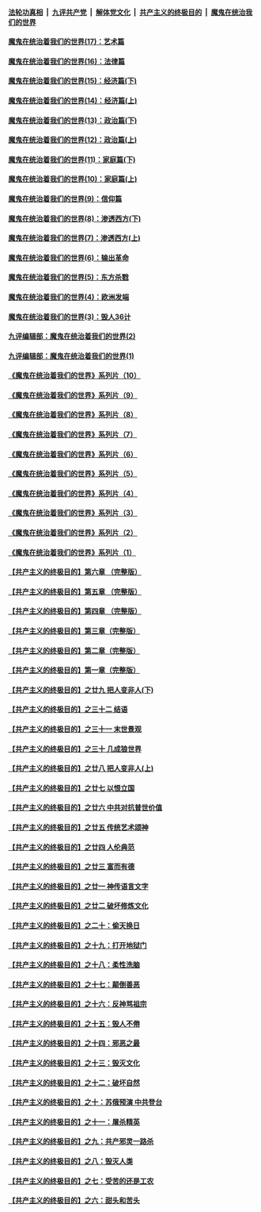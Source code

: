 ####  [法轮功真相](../../../../basic/blob/master/README.md?t=10221331) &nbsp;|&nbsp; [九评共产党](../../../../9ping.md/blob/master/README.md?t=10221331) &nbsp;|&nbsp; [解体党文化](../../../../jtdwh.md/blob/master/README.md?t=10221331)  &nbsp;|&nbsp; [共产主义的终极目的](../../../../gczydzjmd.md/blob/master/README.md?t=10221331) &nbsp;|&nbsp; [魔鬼在统治我们的世界](../../../../mgztzwmdsj.md/blob/master/README.md?t=10221331) 

#### [魔鬼在统治着我们的世界(17)：艺术篇](../pages/nsc422/n10499093.md?t=10221331) 

#### [魔鬼在统治着我们的世界(16)：法律篇](../pages/nsc422/n10485969.md?t=10221331) 

#### [魔鬼在统治着我们的世界(15)：经济篇(下)](../pages/nsc422/n10469975.md?t=10221331) 

#### [魔鬼在统治着我们的世界(14)：经济篇(上)](../pages/nsc422/n10457370.md?t=10221331) 

#### [魔鬼在统治着我们的世界(13)：政治篇(下)](../pages/nsc422/n10448270.md?t=10221331) 

#### [魔鬼在统治着我们的世界(12)：政治篇(上)](../pages/nsc422/n10444576.md?t=10221331) 

#### [魔鬼在统治着我们的世界(11)：家庭篇(下)](../pages/nsc422/n10440961.md?t=10221331) 

#### [魔鬼在统治着我们的世界(10)：家庭篇(上)](../pages/nsc422/n10435448.md?t=10221331) 

#### [魔鬼在统治着我们的世界(9)：信仰篇](../pages/nsc422/n10432159.md?t=10221331) 

#### [魔鬼在统治着我们的世界(8)：渗透西方(下)](../pages/nsc422/n10429603.md?t=10221331) 

#### [魔鬼在统治着我们的世界(7)：渗透西方(上)](../pages/nsc422/n10426013.md?t=10221331) 

#### [魔鬼在统治着我们的世界(6)：输出革命](../pages/nsc422/n10421536.md?t=10221331) 

#### [魔鬼在统治着我们的世界(5)：东方杀戮](../pages/nsc422/n10417707.md?t=10221331) 

#### [魔鬼在统治着我们的世界(4)：欧洲发端](../pages/nsc422/n10414890.md?t=10221331) 

#### [魔鬼在统治着我们的世界(3)：毁人36计](../pages/nsc422/n10411583.md?t=10221331) 

#### [九评编辑部：魔鬼在统治着我们的世界(2)](../pages/nsc422/n10410036.md?t=10221331) 

#### [九评编辑部：魔鬼在统治着我们的世界(1)](../pages/nsc422/n10406825.md?t=10221331) 

#### [《魔鬼在统治着我们的世界》系列片（10）](../pages/nsc422/n12292670.md?t=10221331) 

#### [《魔鬼在统治着我们的世界》系列片（9）](../pages/nsc422/n12290859.md?t=10221331) 

#### [《魔鬼在统治着我们的世界》系列片（8）](../pages/nsc422/n12287445.md?t=10221331) 

#### [《魔鬼在统治着我们的世界》系列片（7）](../pages/nsc422/n12283425.md?t=10221331) 

#### [《魔鬼在统治着我们的世界》系列片（6）](../pages/nsc422/n12282314.md?t=10221331) 

#### [《魔鬼在统治着我们的世界》系列片（5）](../pages/nsc422/n12281419.md?t=10221331) 

#### [《魔鬼在统治着我们的世界》系列片（4）](../pages/nsc422/n12274024.md?t=10221331) 

#### [《魔鬼在统治着我们的世界》系列片（3）](../pages/nsc422/n12271322.md?t=10221331) 

#### [《魔鬼在统治着我们的世界》系列片（2）](../pages/nsc422/n12269049.md?t=10221331) 

#### [《魔鬼在统治着我们的世界》系列片（1）](../pages/nsc422/n12267575.md?t=10221331) 

#### [【共产主义的终极目的】第六章 （完整版）](../pages/nsc422/n11428913.md?t=10221331) 

#### [【共产主义的终极目的】第五章 （完整版）](../pages/nsc422/n11428912.md?t=10221331) 

#### [【共产主义的终极目的】第四章 （完整版）](../pages/nsc422/n11428907.md?t=10221331) 

#### [【共产主义的终极目的】第三章（完整版）](../pages/nsc422/n11428848.md?t=10221331) 

#### [【共产主义的终极目的】第二章（完整版）](../pages/nsc422/n11428831.md?t=10221331) 

#### [【共产主义的终极目的】第一章（完整版）](../pages/nsc422/n11417651.md?t=10221331) 

#### [【共产主义的终极目的】之廿九 把人变非人(下)](../pages/nsc422/n11344140.md?t=10221331) 

#### [【共产主义的终极目的】之三十二 结语](../pages/nsc422/n11360535.md?t=10221331) 

#### [【共产主义的终极目的】之三十一 末世景观](../pages/nsc422/n11351129.md?t=10221331) 

#### [【共产主义的终极目的】之三十 几成狼世界](../pages/nsc422/n11348280.md?t=10221331) 

#### [【共产主义的终极目的】之廿八 把人变非人(上)](../pages/nsc422/n11340492.md?t=10221331) 

#### [【共产主义的终极目的】之廿七 以恨立国](../pages/nsc422/n11336944.md?t=10221331) 

#### [【共产主义的终极目的】之廿六 中共对抗普世价值](../pages/nsc422/n11324785.md?t=10221331) 

#### [【共产主义的终极目的】之廿五 传统艺术颂神](../pages/nsc422/n11296396.md?t=10221331) 

#### [【共产主义的终极目的】之廿四 人伦典范](../pages/nsc422/n11296397.md?t=10221331) 

#### [【共产主义的终极目的】之廿三 富而有德](../pages/nsc422/n11283598.md?t=10221331) 

#### [【共产主义的终极目的】之廿一 神传语言文字](../pages/nsc422/n11263265.md?t=10221331) 

#### [【共产主义的终极目的】之廿二 破坏修炼文化](../pages/nsc422/n11245728.md?t=10221331) 

#### [【共产主义的终极目的】之二十：偷天换日](../pages/nsc422/n11238846.md?t=10221331) 

#### [【共产主义的终极目的】之十九：打开地狱门](../pages/nsc422/n11206376.md?t=10221331) 

#### [【共产主义的终极目的】之十八：柔性洗脑](../pages/nsc422/n11199994.md?t=10221331) 

#### [【共产主义的终极目的】之十七：颠倒善恶](../pages/nsc422/n11179782.md?t=10221331) 

#### [【共产主义的终极目的】之十六：反神骂祖宗](../pages/nsc422/n11166798.md?t=10221331) 

#### [【共产主义的终极目的】之十五：毁人不倦](../pages/nsc422/n11166792.md?t=10221331) 

#### [【共产主义的终极目的】之十四：邪恶之最](../pages/nsc422/n11150249.md?t=10221331) 

#### [【共产主义的终极目的】之十三：毁灭文化](../pages/nsc422/n11135227.md?t=10221331) 

#### [【共产主义的终极目的】之十二：破坏自然](../pages/nsc422/n11135214.md?t=10221331) 

#### [【共产主义的终极目的】之十：苏俄预演 中共登台](../pages/nsc422/n11118424.md?t=10221331) 

#### [【共产主义的终极目的】之十一：屠杀精英](../pages/nsc422/n11118442.md?t=10221331) 

#### [【共产主义的终极目的】之九：共产邪灵一路杀](../pages/nsc422/n11114139.md?t=10221331) 

#### [【共产主义的终极目的】之八：毁灭人类](../pages/nsc422/n11108503.md?t=10221331) 

#### [【共产主义的终极目的】之七：受苦的还是工农](../pages/nsc422/n11101809.md?t=10221331) 

#### [【共产主义的终极目的】之六：甜头和苦头](../pages/nsc422/n11096971.md?t=10221331) 

